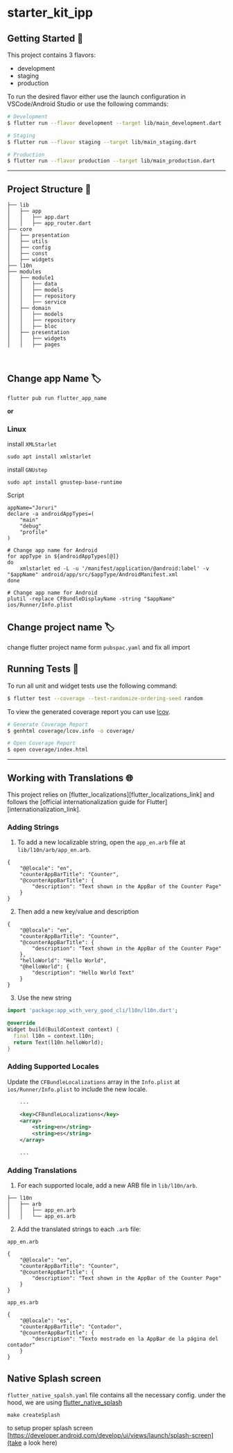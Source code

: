 # starter_kit_ipp


## Getting Started 🚀

This project contains 3 flavors:

- development
- staging
- production

To run the desired flavor either use the launch configuration in VSCode/Android Studio or use the following commands:

```sh
# Development
$ flutter run --flavor development --target lib/main_development.dart

# Staging
$ flutter run --flavor staging --target lib/main_staging.dart

# Production
$ flutter run --flavor production --target lib/main_production.dart
```
---
## Project Structure 📁

```
├── lib
│   ├── app
│   │   ├── app.dart
│   │   ├── app_router.dart
├── core
│   ├── presentation
│   ├── utils
│   ├── config
│   ├── const
│   ├── widgets
├── l10n
├── modules
│   ├── module1
│   │   ├── data
│   │   ├── models
│   │   ├── repository
│   │   ├── service
│   ├── domain
│   │   ├── models
│   │   ├── repository
│   │   ├── bloc
│   ├── presentation
│   │   ├── widgets
│   │   ├── pages



```

## Change app Name 🏷️

```shell
flutter pub run flutter_app_name
```
**or**

### Linux
install `XMLStarlet`
```
sudo apt install xmlstarlet
```
install `GNUstep`
```
sudo apt install gnustep-base-runtime
```
Script
```shell
appName="Joruri"
declare -a androidAppTypes=(
    "main"
    "debug"
    "profile"
)

# Change app name for Android
for appType in ${androidAppTypes[@]}
do
    xmlstarlet ed -L -u '/manifest/application/@android:label' -v "$appName" android/app/src/$appType/AndroidManifest.xml
done

# Change app name for Android
plutil -replace CFBundleDisplayName -string "$appName" ios/Runner/Info.plist
```
## Change project name 🏷️

change flutter project name form `pubspac.yaml` and fix all import

## Running Tests 🧪

To run all unit and widget tests use the following command:

```sh
$ flutter test --coverage --test-randomize-ordering-seed random
```

To view the generated coverage report you can use [lcov](https://github.com/linux-test-project/lcov).

```sh
# Generate Coverage Report
$ genhtml coverage/lcov.info -o coverage/

# Open Coverage Report
$ open coverage/index.html
```

---

## Working with Translations 🌐

This project relies on [flutter_localizations][flutter_localizations_link] and follows the [official internationalization guide for Flutter][internationalization_link].

### Adding Strings

1. To add a new localizable string, open the `app_en.arb` file at `lib/l10n/arb/app_en.arb`.

```arb
{
    "@@locale": "en",
    "counterAppBarTitle": "Counter",
    "@counterAppBarTitle": {
        "description": "Text shown in the AppBar of the Counter Page"
    }
}
```

2. Then add a new key/value and description

```arb
{
    "@@locale": "en",
    "counterAppBarTitle": "Counter",
    "@counterAppBarTitle": {
        "description": "Text shown in the AppBar of the Counter Page"
    },
    "helloWorld": "Hello World",
    "@helloWorld": {
        "description": "Hello World Text"
    }
}
```

3. Use the new string

```dart
import 'package:app_with_very_good_cli/l10n/l10n.dart';

@override
Widget build(BuildContext context) {
  final l10n = context.l10n;
  return Text(l10n.helloWorld);
}
```

### Adding Supported Locales

Update the `CFBundleLocalizations` array in the `Info.plist` at `ios/Runner/Info.plist` to include the new locale.

```xml
    ...

    <key>CFBundleLocalizations</key>
	<array>
		<string>en</string>
		<string>es</string>
	</array>

    ...
```

### Adding Translations

1. For each supported locale, add a new ARB file in `lib/l10n/arb`.

```
├── l10n
│   ├── arb
│   │   ├── app_en.arb
│   │   └── app_es.arb
```

2. Add the translated strings to each `.arb` file:

`app_en.arb`

```arb
{
    "@@locale": "en",
    "counterAppBarTitle": "Counter",
    "@counterAppBarTitle": {
        "description": "Text shown in the AppBar of the Counter Page"
    }
}
```

`app_es.arb`

```arb
{
    "@@locale": "es",
    "counterAppBarTitle": "Contador",
    "@counterAppBarTitle": {
        "description": "Texto mostrado en la AppBar de la página del contador"
    }
}
```

## Native Splash screen
`flutter_native_spalsh.yaml` file contains all the necessary config. under the hood, we are using [flutter_native_splash](https://pub.dev/packages/flutter_native_splash)
```shell
make createSplash
```

to setup proper splash screen [https://developer.android.com/develop/ui/views/launch/splash-screen](take a look here)